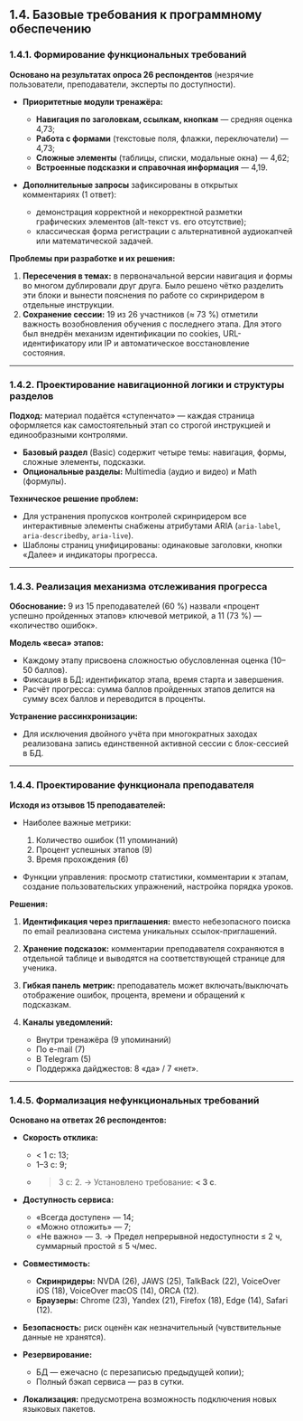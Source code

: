 ## 1.4. Базовые требования к программному обеспечению

### 1.4.1. Формирование функциональных требований

**Основано на результатах опроса 26 респондентов** (незрячие пользователи, преподаватели, эксперты по доступности).

* **Приоритетные модули тренажёра:**

  * **Навигация по заголовкам, ссылкам, кнопкам** — средняя оценка 4,73;
  * **Работа с формами** (текстовые поля, флажки, переключатели) — 4,73;
  * **Сложные элементы** (таблицы, списки, модальные окна) — 4,62;
  * **Встроенные подсказки и справочная информация** — 4,19.
* **Дополнительные запросы** зафиксированы в открытых комментариях (1 ответ):

  * демонстрация корректной и некорректной разметки графических элементов (alt-текст vs. его отсутствие);
  * классическая форма регистрации с альтернативной аудиокапчей или математической задачей.

**Проблемы при разработке и их решения:**

1. **Пересечения в темах:** в первоначальной версии навигация и формы во многом дублировали друг друга. Было решено чётко разделить эти блоки и вынести пояснения по работе со скринридером в отдельные инструкции.
2. **Сохранение сессии:** 19 из 26 участников (≈ 73 %) отметили важность возобновления обучения с последнего этапа. Для этого был внедрён механизм идентификации по cookies, URL-идентификатору или IP и автоматическое восстановление состояния.

---

### 1.4.2. Проектирование навигационной логики и структуры разделов

**Подход:** материал подаётся «ступенчато» — каждая страница оформляется как самостоятельный этап со строгой инструкцией и единообразными контролями.

* **Базовый раздел** (Basic) содержит четыре темы: навигация, формы, сложные элементы, подсказки.
* **Опциональные разделы:** Multimedia (аудио и видео) и Math (формулы).

**Техническое решение проблем:**

* Для устранения пропусков контролей скринридером все интерактивные элементы снабжены атрибутами ARIA (`aria-label`, `aria-describedby`, `aria-live`).
* Шаблоны страниц унифицированы: одинаковые заголовки, кнопки «Далее» и индикаторы прогресса.

---

### 1.4.3. Реализация механизма отслеживания прогресса

**Обоснование:** 9 из 15 преподавателей (60 %) назвали «процент успешно пройденных этапов» ключевой метрикой, а 11 (73 %) — «количество ошибок».

**Модель «веса» этапов:**

* Каждому этапу присвоена сложностью обусловленная оценка (10–50 баллов).
* Фиксация в БД: идентификатор этапа, время старта и завершения.
* Расчёт прогресса: сумма баллов пройденных этапов делится на сумму всех баллов и переводится в проценты.

**Устранение рассинхронизации:**

* Для исключения двойного учёта при многократных заходах реализована запись единственной активной сессии с блок-сессией в БД.

---

### 1.4.4. Проектирование функционала преподавателя

**Исходя из отзывов 15 преподавателей:**

* Наиболее важные метрики:

  1. Количество ошибок (11 упоминаний)
  2. Процент успешных этапов (9)
  3. Время прохождения (6)
* Функции управления: просмотр статистики, комментарии к этапам, создание пользовательских упражнений, настройка порядка уроков.

**Решения:**

1. **Идентификация через приглашения:** вместо небезопасного поиска по email реализована система уникальных ссылок-приглашений.
2. **Хранение подсказок:** комментарии преподавателя сохраняются в отдельной таблице и выводятся на соответствующей странице для ученика.
3. **Гибкая панель метрик:** преподаватель может включать/выключать отображение ошибок, процента, времени и обращений к подсказкам.
4. **Каналы уведомлений:**

   * Внутри тренажёра (9 упоминаний)
   * По e-mail (7)
   * В Telegram (5)
   * Поддержка дайджестов: 8 «да» / 7 «нет».

---

### 1.4.5. Формализация нефункциональных требований

**Основано на ответах 26 респондентов:**

* **Скорость отклика:**

  * < 1 с: 13;
  * 1–3 с: 9;
  * > 3 с: 2.
    > → Установлено требование: **< 3 с**.
* **Доступность сервиса:**

  * «Всегда доступен» — 14;
  * «Можно отложить» — 7;
  * «Не важно» — 3.
    → Предел непрерывной недоступности ≤ 2 ч, суммарный простой ≤ 5 ч/мес.
* **Совместимость:**

  * **Скринридеры:** NVDA (26), JAWS (25), TalkBack (22), VoiceOver iOS (18), VoiceOver macOS (14), ORCA (12).
  * **Браузеры:** Chrome (23), Yandex (21), Firefox (18), Edge (14), Safari (12).
* **Безопасность:** риск оценён как незначительный (чувствительные данные не хранятся).
* **Резервирование:**

  * БД — ежечасно (с перезаписью предыдущей копии);
  * Полный бэкап сервиса — раз в сутки.
* **Локализация:** предусмотрена возможность подключения новых языковых пакетов.

